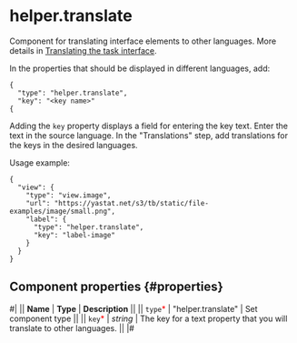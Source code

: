 # helper.translate

Component for translating interface elements to other languages. More details in [Translating the task interface](../../guide/concepts/project-languages#interface-translate).

In the properties that should be displayed in different languages, add:

```
{
  "type": "helper.translate",
  "key": "<key name>"
{
```

Adding the `key` property displays a field for entering the key text. Enter the text in the source language. In the "Translations" step, add translations for the keys in the desired languages.

Usage example:

```
{
  "view": {
    "type": "view.image",
    "url": "https://yastat.net/s3/tb/static/file-examples/image/small.png",
    "label": {
      "type": "helper.translate",
      "key": "label-image"
    }
  }
}
```

## Component properties {#properties}

#|
|| **Name** | **Type** | **Description** ||
|| `type`<span style="color: red">\*</span> | "helper.translate" | Set component type ||
|| `key`<span style="color: red">\*</span> | _string_ | The key for a text property that you will translate to other languages. ||
|#
